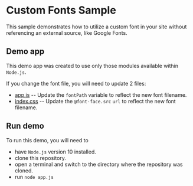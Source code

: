 # Custom Fonts Sample
This sample demonstrates how to utilize a custom font in your site without referencing an external source, like Google Fonts.

## Demo app
This demo app was created to use only those modules available within `Node.js`.

If you change the font file, you will need to update 2 files:
- [app.js](app.js) -- Update the `fontPath` variable to reflect the new font filename.
- [index.css](index.css) -- Update the `@font-face.src` `url` to reflect the new font filename.

## Run demo
To run this demo, you will need to 
- have `Node.js` version 10 installed.
- clone this repository.
- open a terminal and switch to the directory where the repository was cloned.
- run `node app.js`
